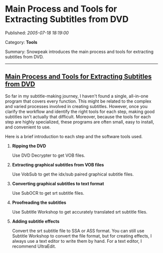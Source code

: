 # Main Process and Tools for Extracting Subtitles from DVD

Published: *2005-07-18 18:19:00*

Category: __Tools__

Summary: Snowpeak introduces the main process and tools for extracting subtitles from DVD.

---

## [Main Process and Tools for Extracting Subtitles from DVD](/en/article/detail/main_steps_and_tools_to_extract_subtitle_from_dvd/)

So far in my subtitle-making journey, I haven't found a single, all-in-one program that covers every function. This might be related to the complex and varied processes involved in creating subtitles. However, once you clarify the workflow and identify the right tools for each step, making good subtitles isn't actually that difficult. Moreover, because the tools for each step are highly specialized, these programs are often small, easy to install, and convenient to use.

Here is a brief introduction to each step and the software tools used.

1.  **Ripping the DVD**

    Use DVD Decrypter to get VOB files.

2.  **Extracting graphical subtitles from VOB files**

    Use VobSub to get the idx/sub paired graphical subtitle files.

3.  **Converting graphical subtitles to text format**

    Use SubOCR to get srt subtitle files.

4.  **Proofreading the subtitles**

    Use Subtitle Workshop to get accurately translated srt subtitle files.

5.  **Adding subtitle effects**

    Convert the srt subtitle file to SSA or ASS format. You can still use Subtitle Workshop to convert the file format, but for creating effects, I always use a text editor to write them by hand.
    For a text editor, I recommend UltraEdit.

